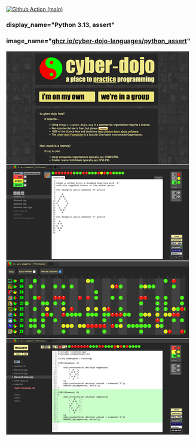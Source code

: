 [![Github Action (main)](https://github.com/cyber-dojo-start-points/python-assert/actions/workflows/main.yml/badge.svg)](https://github.com/cyber-dojo-start-points/python-assert/actions)


### display_name="Python 3.13, assert"
### image_name="[ghcr.io/cyber-dojo-languages/python_assert](https://github.com/cyber-dojo-languages/python-assert/pkgs/container/python_assert)"

![cyber-dojo.org home page](https://github.com/cyber-dojo/cyber-dojo/blob/master/shared/home_page_snapshot.png)
